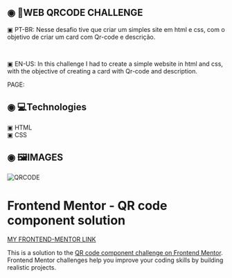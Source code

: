## ◉ 📑WEB QRCODE CHALLENGE

<p> ▣ PT-BR: Nesse desafio tive que criar um simples site em html e css, com o objetivo de criar um card com Qr-code e descrição.</p></br>
<p> ▣ EN-US: In this challenge I had to create a simple website in html and css, with the objective of creating a card with Qr-code and description.</p>

PAGE: 

 ## ◉ 💻Technologies
 ▣ HTML</br>
 ▣ CSS
 
## ◉ 🖼️IMAGES

<img src="https://user-images.githubusercontent.com/101200460/158028992-7f4e6926-d081-4f4c-9bea-84435e15fc3a.png" alt="QRCODE">

# Frontend Mentor - QR code component solution

[MY FRONTEND-MENTOR LINK](https://www.frontendmentor.io/profile/Gsantos-f)

This is a solution to the [QR code component challenge on Frontend Mentor](https://www.frontendmentor.io/challenges/qr-code-component-iux_sIO_H). Frontend Mentor challenges help you improve your coding skills by building realistic projects. 


